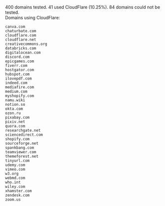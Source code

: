 400 domains tested. 41 used CloudFlare (10.25%). 84 domains could not be tested.<br>
Domains using CloudFlare:
```
canva.com
chaturbate.com
cloudflare.com
cloudflare.net
creativecommons.org
databricks.com
digitalocean.com
discord.com
epicgames.com
fiverr.com
hostgator.com
hubspot.com
ilovepdf.com
indeed.com
mediafire.com
medium.com
myshopify.com
namu.wiki
notion.so
okta.com
ozon.ru
pixabay.com
pixiv.net
quora.com
researchgate.net
sciencedirect.com
shopify.com
sourceforge.net
spankbang.com
teamviewer.com
themeforest.net
tinyurl.com
udemy.com
vimeo.com
w3.org
webmd.com
who.int
wiley.com
xhamster.com
zendesk.com
zoom.us
```
	